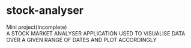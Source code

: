 # stock-analyser
Mini project(Incomplete)<br>
A STOCK MARKET ANALYSER APPLICATION USED TO VISUALISE DATA OVER A GIVEN RANGE OF DATES AND PLOT ACCORDINGLY
